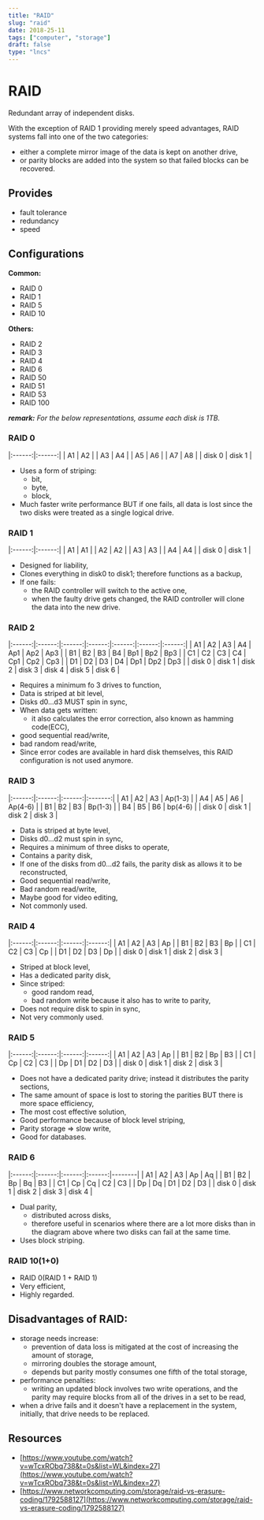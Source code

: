 ```yaml
---
title: "RAID"
slug: "raid"
date: 2018-25-11
tags: ["computer", "storage"]
draft: false
type: "lncs"
---
```

# RAID
Redundant array of independent disks.

With the exception of RAID 1 providing merely speed advantages, RAID systems fall into one of the two categories:
- either a complete mirror image of the data is kept on another drive,
- or parity blocks are added into the system so that failed blocks can be recovered.

## Provides
- fault tolerance
- redundancy
- speed

## Configurations
**Common:**
- RAID 0
- RAID 1
- RAID 5
- RAID 10

**Others:**
- RAID 2
- RAID 3
- RAID 4
- RAID 6
- RAID 50
- RAID 51
- RAID 53
- RAID 100

***remark:** For the below representations, assume each disk is 1TB.*

### RAID 0
|:------:|:------:|
|   A1   |   A2   |
|   A3   |   A4   |
|   A5   |   A6   |
|   A7   |   A8   |
| disk 0 | disk 1 |

- Uses a form of striping:
	- bit,
	- byte,
	- block,
- Much faster write performance BUT if one fails, all data is lost since the two disks were treated as a single logical drive.

### RAID 1
|:------:|:------:|
|   A1   |   A1   |
|   A2   |   A2   |
|   A3   |   A3   |
|   A4   |   A4   |
| disk 0 | disk 1 |

- Designed for liability,
- Clones everything in disk0 to disk1; therefore functions as a backup,
- If one fails:
	- the RAID controller will switch to the active one,
	- when the faulty drive gets changed, the RAID controller will clone the data into the new drive.

### RAID 2
|:------:|:------:|:------:|:------:|:------:|:------:|:------:|
|   A1   |   A2   |   A3   |   A4   |   Ap1  |   Ap2  |   Ap3  |
|   B1   |   B2   |   B3   |   B4   |   Bp1  |   Bp2  |   Bp3  |
|   C1   |   C2   |   C3   |   C4   |   Cp1  |   Cp2  |   Cp3  |
|   D1   |   D2   |   D3   |   D4   |   Dp1  |   Dp2  |   Dp3  |
| disk 0 | disk 1 | disk 2 | disk 3 | disk 4 | disk 5 | disk 6 |

- Requires a minimum fo 3 drives to function,
- Data is striped at bit level,
- Disks d0...d3 MUST spin in sync,
- When data gets written:
	- it also calculates the error correction, also known as hamming code(ECC),
- good sequential read/write,
- bad random read/write,
- Since error codes are available in hard disk themselves, this RAID configuration is not used anymore.

### RAID 3
|:------:|:------:|:------:|:-------:|
|   A1   |   A2   |   A3   | Ap(1-3) |
|   A4   |   A5   |   A6   | Ap(4-6) |
|   B1   |   B2   |   B3   | Bp(1-3) |
|   B4   |   B5   |   B6   | bp(4-6) |
| disk 0 | disk 1 | disk 2 |  disk 3 |

- Data is striped at byte level,
- Disks d0...d2 must spin in sync,
- Requires a minimum of three disks to operate,
- Contains a parity disk,
- If one of the disks from d0...d2 fails, the parity disk as allows it to be reconstructed,
- Good sequential read/write,
- Bad random read/write,
- Maybe good for video editing,
- Not commonly used.

### RAID 4
|:------:|:------:|:------:|:------:|
|   A1   |   A2   |   A3   |   Ap   |
|   B1   |   B2   |   B3   |   Bp   |
|   C1   |   C2   |   C3   |   Cp   |
|   D1   |   D2   |   D3   |   Dp   |
| disk 0 | disk 1 | disk 2 | disk 3 |

- Striped at block level,
- Has a dedicated parity disk,
- Since striped:
	- good random read,
	- bad random write because it also has to write to parity,
- Does not require disk to spin in sync,
- Not very commonly used.

### RAID 5
|:------:|:------:|:------:|:------:|
|   A1   |   A2   |   A3   |   Ap   |
|   B1   |   B2   |   Bp   |   B3   |
|   C1   |   Cp   |   C2   |   C3   |
|   Dp   |   D1   |   D2   |   D3   |
| disk 0 | disk 1 | disk 2 | disk 3 |

- Does not have a dedicated parity drive; instead it distributes the parity sections,
- The same amount of space is lost to storing the parities BUT there is more space efficiency,
- The most cost effective solution,
- Good performance because of block level striping,
- Parity storage => slow write,
- Good for databases.

### RAID 6
|:------:|:------:|:------:|:------:|--------|
|   A1   |   A2   |   A3   |   Ap   | Aq     |
|   B1   |   B2   |   Bp   |   Bq   | B3     |
|   C1   |   Cp   |   Cq   |   C2   | C3     |
|   Dp   |   Dq   |   D1   |   D2   | D3     |
| disk 0 | disk 1 | disk 2 | disk 3 | disk 4 |

- Dual parity,
	- distributed across disks,
	- therefore useful in scenarios where there are a lot more disks than in the diagram above where two disks can fail at the same time.
- Uses block striping.

### RAID 10(1+0)
- RAID 0(RAID 1 + RAID 1)
- Very efficient,
- Highly regarded.

## Disadvantages of RAID:
- storage needs increase:
	- prevention of data loss is mitigated at the cost of increasing the amount of storage,
	- mirroring doubles the storage amount,
	- depends but parity mostly consumes one fifth of the total storage,
- performance penalties:
	- writing an updated block involves two write operations, and the parity may require blocks from all of the drives in a set to be read,
- when a drive fails and it doesn't have a replacement in the system, initially, that drive needs to be replaced.

## Resources
- [https://www.youtube.com/watch?v=wTcxRObq738&t=0s&list=WL&index=27](https://www.youtube.com/watch?v=wTcxRObq738&t=0s&list=WL&index=27)
- [https://www.networkcomputing.com/storage/raid-vs-erasure-coding/1792588127](https://www.networkcomputing.com/storage/raid-vs-erasure-coding/1792588127)
